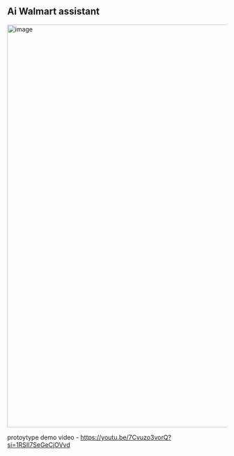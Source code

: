 ## Ai Walmart assistant 
<img width="1650" height="923" alt="image" src="https://github.com/user-attachments/assets/69f07ae8-eb2e-4114-978d-b645800d6cb2" />

protoytype demo video - https://youtu.be/7Cvuzo3vorQ?si=1RSIl7SeGeCjOVvd
